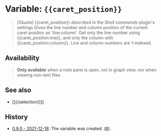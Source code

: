 # Variable: `{{caret_position}}`
> [!Quote] {{caret_position}} described in the *Shell commands* plugin's settings
> Gives the line number and column position of the current caret position as 'line:column'. Get only the line number using {{caret_position:line}}, and only the column with {{caret_position:column}}. Line and column numbers are 1-indexed.

## Availability
> <strong>Only available</strong> when a note pane is open, not in graph view, nor when viewing non-text files.

## See also
- [[{{selection}}]]

## History
- [0.9.0 - 2021-12-18](https://github.com/Taitava/obsidian-shellcommands/blob/main/CHANGELOG.md#090---2021-12-18): The variable was created. ([#](https://github.com/Taitava/obsidian-shellcommands/issues/119)).
